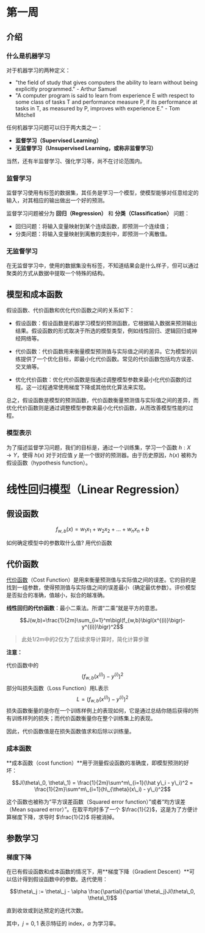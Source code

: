 # 第一周

## 介绍

### 什么是机器学习

对于机器学习的两种定义：

* "the field of study that gives computers the ability to learn without being explicitly programmed."    - Arthur Samuel
* "A computer program is said to learn from experience E with respect to some class of tasks T and performance measure P, if its performance at tasks in T, as measured by P, improves with experience E."    - Tom Mitchell

任何机器学习问题可以归于两大类之一：  
- **监督学习（Supervised Learning）**  
- **无监督学习（Unsupervised Learning，或称非监督学习）**

当然，还有半监督学习、强化学习等，尚不在讨论范围内。

### 监督学习

监督学习使用有标签的数据集，其任务是学习一个模型，使模型能够对任意给定的输入，对其相应的输出做出一个好的预测。

监督学习问题被分为 **回归（Regression）** 和 **分类（Classification）** 问题：

* 回归问题：将输入变量映射到某个连续函数，即预测一个连续值；
* 分类问题：将输入变量映射到离散的类别中，即预测一个离散值。

### 无监督学习

在无监督学习中，使用的数据集没有标签，不知道结果会是什么样子，但可以通过聚类的方式从数据中提取一个特殊的结构。

## 模型和成本函数

假设函数、代价函数和优化代价函数之间的关系如下：

- 假设函数：假设函数是机器学习模型的预测函数，它根据输入数据来预测输出结果。假设函数的形式取决于所选的模型类型，例如线性回归、逻辑回归或神经网络等。

- 代价函数：代价函数用来衡量模型预测值与实际值之间的差异。它为模型的训练提供了一个优化目标，即最小化代价函数。常见的代价函数包括均方误差、交叉熵等。

- 优化代价函数：优化代价函数是指通过调整模型参数来最小化代价函数的过程。这一过程通常使用梯度下降或其他优化算法来实现。

总之，假设函数是模型的预测函数，代价函数衡量预测值与实际值之间的差异，而优化代价函数则是通过调整模型参数来最小化代价函数，从而改善模型性能的过程。



### 模型表示

为了描述监督学习问题，我们的目标是，通过一个训练集，学习一个函数 $h : X \rightarrow Y$，使得 $h(x)$ 对于对应值 $y$ 是一个很好的预测器。由于历史原因，$h(x)$ 被称为假设函数（hypothesis function）。

# 线性回归模型（Linear Regression）

## 假设函数

$$f_{w,b}(x)=w_{1}x_{1}+w_{2}x_{2}+...+w_{n}x_{n}+b$$

如何确定模型中的参数取什么值? 用代价函数

## 代价函数

[代价函数](如何最简单、通俗地理解代价函数？.md)（Cost Function）是用来衡量预测值与实际值之间的误差。它的目的是找到一组参数，使得预测值与实际值之间的误差最小（确定最优参数）。评价模型是否拟合的准确，值越小，拟合的越准确。

**线性回归的代价函数**：最小二乘法。所谓“二乘”就是平方的意思。

$$J(w,b)=\frac{1}{2m}\sum_{i=1}^m\bigl(f_{w,b}\bigl(x^{(i)}\bigr)-y^{(i)}\bigr)^2$$

>此处1/2m中的2仅为了后续求导计算时，简化计算步骤


**注意：**

代价函数中的
$$\bigr(f_{w,b}\bigl(x^{(i)}\bigr)-y^{(i)}\bigr)^2$$
部分叫损失函数（Loss Function）用L表示
$$L=(f_{w,b}\bigl(x^{(i)}\bigr)-y^{(i)}\bigr)^2$$
损失函数衡量的是你在一个训练样例上的表现如何，它是通过总结你随后获得的所有训练样列的损失；而代价函数衡量你在整个训练集上的表现。

因此，代价函数值是在损失函数值求和后除以训练量。

### 成本函数

**成本函数（cost function）**用于测量假设函数的准确度，即模型预测的好坏：

$$J(\theta\_0, \theta\_1) = \frac{1}{2m}\sum^m\_{i=1}(\hat y\_i - y\_i)^2 = \frac{1}{2m}\sum^m\_{i=1}(h\_{\theta}(x\_i) - y\_i)^2$$

这个函数也被称为“平方误差函数（Squared error function）”或者“均方误差（Mean squared error）”。在取平均时多了一个 $\frac{1}{2}$，这是为了方便计算梯度下降，求导时 $\frac{1}{2}$ 将被消掉。

## 参数学习

### 梯度下降

在已有假设函数和成本函数的情况下，用**梯度下降（Gradient Descent）**可以估计得到假设函数中的参数。迭代使用：

$$\theta\_j := \theta\_j - \alpha \frac{\partial}{\partial \theta\_j}J(\theta\_0, \theta\_1)$$

直到收敛或到达预定的迭代次数。

其中，$j = 0,1$ 表示特征的 index，$\alpha$ 为学习率。

<!--### 线性回归的梯度下降

对于线性回归

$$\theta\_0 := \theta\_0 - \alpha \frac{1}{m}\sum^m\_{i=1}(h\_{\theta}(x\_i) - y\_i)$$

$$\theta\_1 := \theta\_1 - \alpha \frac{1}{m}\sum^m\_{i=1}((h\_{\theta}(x\_i) - y\_i)x\_i)$$-->

<script type="text/x-mathjax-config">
 MathJax.Hub.Config({
   tex2jax: {inlineMath: [ ['$', '$'] ],
         displayMath: [ ['$$', '$$']]}
 });
</script>


<script src="https://cdn.bootcss.com/mathjax/2.7.4/latest.js?config=default"></script>